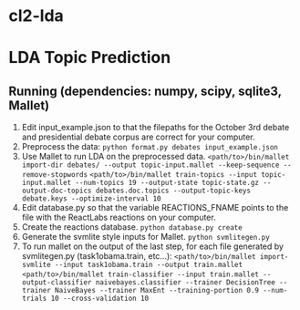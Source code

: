cl2-lda
=======

# LDA Topic Prediction

## Running (dependencies: numpy, scipy, sqlite3, Mallet)

1. Edit input_example.json to that the filepaths for the October 3rd debate and presidential debate corpus are correct for your computer.
2. Preprocess the data:
    `python format.py debates input_example.json`
3. Use Mallet to run LDA on the preprocessed data.
    `<path/to>/bin/mallet import-dir debates/ --output topic-input.mallet --keep-sequence --remove-stopwords`
    `<path/to>/bin/mallet train-topics --input topic-input.mallet --num-topics 19 --output-state topic-state.gz --output-doc-topics debates.doc.topics --output-topic-keys debate.keys --optimize-interval 10`
4. Edit database.py so that the variable REACTIONS_FNAME points to the file with the ReactLabs reactions on your computer.
5. Create the reactions database.
    `python database.py create`
6. Generate the svmlite style inputs for Mallet.
    `python svmlitegen.py`
7. To run mallet on the output of the last step, for each file generated by svmlitegen.py (task1obama.train, etc...):
    `<path/to>/bin/mallet import-svmlite --input task1obama.train --output train.mallet`
    `<path/to>/bin/mallet train-classifier --input train.mallet --output-classifier naivebayes.classifier --trainer DecisionTree --trainer NaiveBayes --trainer MaxEnt --training-portion 0.9 --num-trials 10 --cross-validation 10`
